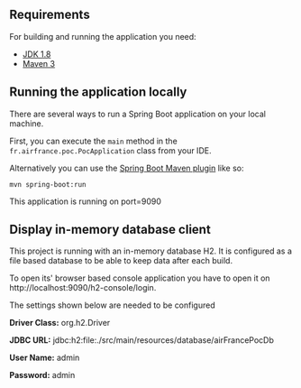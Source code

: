 ## Requirements

For building and running the application you need:

- [JDK 1.8](http://www.oracle.com/technetwork/java/javase/downloads/jdk8-downloads-2133151.html)
- [Maven 3](https://maven.apache.org)

## Running the application locally

There are several ways to run a Spring Boot application on your local machine. 

First, you can execute the `main` method in the `fr.airfrance.poc.PocApplication` class from your IDE.

Alternatively you can use the [Spring Boot Maven plugin](https://docs.spring.io/spring-boot/docs/current/reference/html/build-tool-plugins-maven-plugin.html) like so:

```shell
mvn spring-boot:run
```

This application is running on port=9090

## Display in-memory database client

This project is running with an in-memory database H2. It is configured as a file based database to be able to keep data after each build.

To open its' browser based console application you have to open it on http://localhost:9090/h2-console/login.

The settings shown below are needed to be configured

<b>Driver Class:</b> org.h2.Driver

<b>JDBC URL:</b> jdbc:h2:file:./src/main/resources/database/airFrancePocDb

<b>User Name:</b> admin

<b>Password:</b> admin
